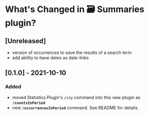 # What's Changed in 🗃 Summaries plugin?

## [Unreleased]
- version of occurrences to save the results of a search term
- add ability to have dates as date-links 

## [0.1.0] - 2021-10-10
### Added
- moved Statistics Plugin's `/stp` command into this new plugin as **`/countsInPeriod`**
- new **`/occurrencesInPeriod`** command. See README for details.
